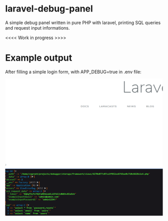 # laravel-debug-panel
A simple debug panel written in pure PHP with laravel, printing SQL queries and request input informations.

<<<< Work in progress >>>>

# Example output

After filling a simple login form, with APP_DEBUG=true in .env file:

![description](media/sample_image.png)
